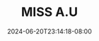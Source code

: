 --- 
title: "MISS A.U"
description: "video   MISS A.U   durasi panjang  "
date: 2024-06-20T23:14:18-08:00
file_code: "wot63u94f732"
draft: false
cover: "ty7fcnaybz1e0s6t.jpg"
tags: ["MISS", "bokep-indo", "bokep-viral", "bokep-ig"]
length: 13
fld_id: "1483151"
foldername: "Anne uy"
categories: ["Anne uy"]
views: 0
---